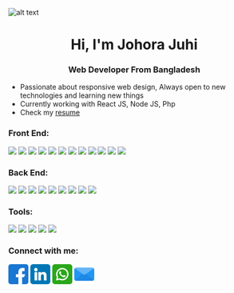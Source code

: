 ![alt text](https://i.ibb.co/sVBsbHT/Black-Modern-Personal-Linked-In-Banner.png)
<h1 align="center">Hi, I'm Johora Juhi</h1>
<h3 align="center">Web Developer From Bangladesh</h3>

-  Passionate about responsive web design, Always open to new technologies and learning new things
-  Currently working with React JS, Node JS, Php
- Check my [resume](https://drive.google.com/file/d/1XhtieqIUeHnP9oI1WSZ-NOvrAVWyy5bg/view?usp=share_link)


<h3>Front End:</h3>

<img src="https://img.shields.io/badge/HTML5-E34F26?style=for-the-badge&logo=html5&logoColor=white" /> <img src="https://img.shields.io/badge/CSS3-1572B6?style=for-the-badge&logo=css3&logoColor=white" /> <img src="https://img.shields.io/badge/bootstrap-%238511FA.svg?style=for-the-badge&logo=bootstrap&logoColor=white" /> <img src="https://img.shields.io/badge/Tailwind_CSS-38B2AC?style=for-the-badge&logo=tailwind-css&logoColor=white" /> <img src="https://img.shields.io/badge/daisyUI-1ad1a5?style=for-the-badge&logo=daisyui&logoColor=white" /> <img src="https://img.shields.io/badge/shadcn%2Fui-000000?style=for-the-badge&logo=shadcnui&logoColor=white" /> <img src="https://img.shields.io/badge/JavaScript-323330?style=for-the-badge&logo=javascript&logoColor=F7DF1E" /> <img src="https://img.shields.io/badge/jquery-%230769AD.svg?style=for-the-badge&logo=jquery&logoColor=white" /> <img src="https://img.shields.io/badge/react-%2320232a.svg?style=for-the-badge&logo=react&logoColor=%2361DAFB" /> <img src="https://img.shields.io/badge/vuejs-%2335495e.svg?style=for-the-badge&logo=vuedotjs&logoColor=%234FC08D" />  <img src="https://img.shields.io/badge/typescript-%23007ACC.svg?style=for-the-badge&logo=typescript&logoColor=white" /> <img src="https://img.shields.io/badge/redux-%23593d88.svg?style=for-the-badge&logo=redux&logoColor=white" />

<h3>Back End:</h3>

<img src="https://img.shields.io/badge/node.js-6DA55F?style=for-the-badge&logo=node.js&logoColor=white" /> <img src="https://img.shields.io/badge/express.js-%23404d59.svg?style=for-the-badge&logo=express&logoColor=%2361DAFB" /> <img src="https://img.shields.io/badge/MongoDB-%234ea94b.svg?style=for-the-badge&logo=mongodb&logoColor=white" /> <img src="https://img.shields.io/badge/Mongoose-880000.svg?style=for-the-badge&logo=Mongoose&logoColor=white" /> <img src="https://img.shields.io/badge/JWT-000000?style=for-the-badge&logo=JSON%20web%20tokens&logoColor=white" />  <img src="https://img.shields.io/badge/zod-%233068b7.svg?style=for-the-badge&logo=zod&logoColor=white" /> <img src="https://img.shields.io/badge/php-%23777BB4.svg?style=for-the-badge&logo=php&logoColor=white" /> <img src="https://img.shields.io/badge/laravel-%23FF2D20.svg?style=for-the-badge&logo=laravel&logoColor=white" /> <img src="https://img.shields.io/badge/mysql-4479A1.svg?style=for-the-badge&logo=mysql&logoColor=white" />

<h3>Tools:</h3>

<img src="https://img.shields.io/badge/figma-%23F24E1E.svg?style=for-the-badge&logo=figma&logoColor=white" /> <img src="https://img.shields.io/badge/Postman-FF6C37?style=for-the-badge&logo=Postman&logoColor=white" /> <img src="https://img.shields.io/badge/firebase-a08021?style=for-the-badge&logo=firebase&logoColor=ffcd34" /> <img src="https://img.shields.io/badge/vercel-%23000000.svg?style=for-the-badge&logo=vercel&logoColor=white" /> <img src="https://img.shields.io/badge/netlify-%23000000.svg?style=for-the-badge&logo=netlify&logoColor=#00C7B7" />

<h3 align="left">Connect with me:</h3>

[<img style="width:40px" src="facebook.png"/>](https://www.facebook.com/profile.php?id=100082975533288)
[<img style="width:40px" src="linkedin.png"/>](https://www.linkedin.com/in/johora-juhi/)
[<img style="width:40px" src="whatsapp.png"/>](https://wa.me/+8801978110498)
[<img style="width:40px; height:40px" src="email.png"/>](mailto:zohrajuhi1012@gmail.com)
<!---
Johora-Juhi/Johora-Juhi is a ✨ special ✨ repository because its `README.md` (this file) appears on your GitHub profile.
You can click the Preview link to take a look at your changes.
--->
